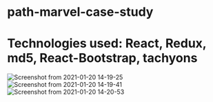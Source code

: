 # path-marvel-case-study
# Technologies used: React, Redux, md5, React-Bootstrap, tachyons

![Screenshot from 2021-01-20 14-19-25](https://user-images.githubusercontent.com/50768273/105169430-93b91100-5b2c-11eb-96f3-3c735955dac4.png)
![Screenshot from 2021-01-20 14-19-41](https://user-images.githubusercontent.com/50768273/105169440-961b6b00-5b2c-11eb-8563-6946dc207ad4.png)
![Screenshot from 2021-01-20 14-20-53](https://user-images.githubusercontent.com/50768273/105169445-97e52e80-5b2c-11eb-9968-3caa4aeb57c4.png)
